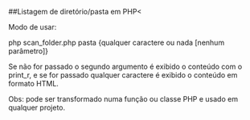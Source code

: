 ##Listagem de diretório/pasta em PHP<


Modo de usar:

php scan_folder.php pasta {qualquer caractere ou nada [nenhum parâmetro]}

Se não for passado o segundo argumento é exibido o conteúdo com o print_r, e se for passado qualquer caractere é exibido o conteúdo em formato HTML.

Obs: pode ser transformado numa função ou classe PHP e usado em qualquer projeto.
